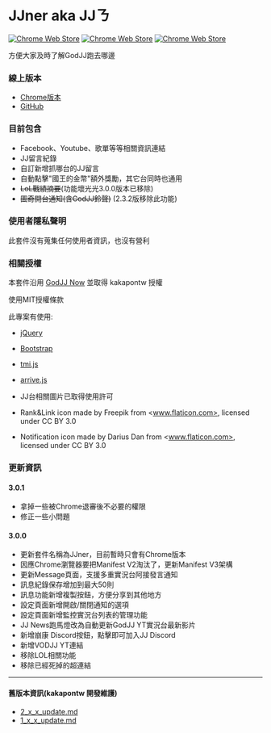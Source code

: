 # JJner aka JJㄋ

[![Chrome Web Store](https://img.shields.io/chrome-web-store/v/lkkafdaealbadpalmjahfkccfcejhpnl)](https://chrome.google.com/webstore/detail/godjj-now/lkkafdaealbadpalmjahfkccfcejhpnl?hl=zh-TW)
[![Chrome Web Store](https://img.shields.io/chrome-web-store/users/lkkafdaealbadpalmjahfkccfcejhpnl)]()
[![Chrome Web Store](https://img.shields.io/chrome-web-store/stars/lkkafdaealbadpalmjahfkccfcejhpnl?label=chrome%20web%20store)]()

方便大家及時了解GodJJ跑去哪邊

### 線上版本

- [Chrome版本](https://chrome.google.com/webstore/detail/godjj-now/lkkafdaealbadpalmjahfkccfcejhpnl)
- [GitHub](https://github.com/MayGrass/JJner)

### 目前包含

- Facebook、Youtube、歌單等等相關資訊連結
- JJ留言紀錄
- 自訂新增抓哪台的JJ留言
- 自動點擊"國王的金幣"額外獎勵，其它台同時也通用
- ~~LoL戰績摘要~~(功能壞光光3.0.0版本已移除)
- ~~圖奇開台通知(含GodJJ鈴聲)~~ (2.3.2版移除此功能)

### 使用者隱私聲明

此套件沒有蒐集任何使用者資訊，也沒有營利

### 相關授權

本套件沿用 [GodJJ Now](https://github.com/kakapontw/GodJJNow) 並取得 kakapontw 授權

使用MIT授權條款

此專案有使用:

- [jQuery](https://jquery.com/)
- [Bootstrap](https://getbootstrap.com/)
- [tmi.js](https://www.tmijs.org/)
- [arrive.js](https://github.com/uzairfarooq/arrive)

- JJ台相關圖片已取得使用許可
- Rank&Link icon made by Freepik from <www.flaticon.com>, licensed under CC BY 3.0
- Notification icon made by Darius Dan from <www.flaticon.com>, licensed under CC BY 3.0

### 更新資訊

#### 3.0.1

- 拿掉一些被Chrome退審後不必要的權限
- 修正一些小問題

#### 3.0.0

- 更新套件名稱為JJner，目前暫時只會有Chrome版本
- 因應Chrome瀏覽器要把Manifest V2淘汰了，更新Manifest V3架構
- 更新Message頁面，支援多重實況台阿接發言通知
- 訊息紀錄保存增加到最大50則
- 訊息功能新增複製按鈕，方便分享到其他地方
- 設定頁面新增開啟/關閉通知的選項
- 設定頁面新增監控實況台列表的管理功能
- JJ News跑馬燈改為自動更新GodJJ YT實況台最新影片
- 新增崩康 Discord按鈕，點擊即可加入JJ Discord
- 新增VODJJ YT連結
- 移除LOL相關功能
- 移除已經死掉的超連結

---

#### 舊版本資訊(kakapontw 開發維護)

- [2_x_x_update.md](./2_x_x_update.md)
- [1_x_x_update.md](./1_x_x_update.md)

